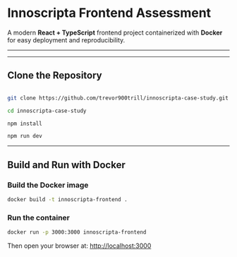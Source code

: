 # Innoscripta Frontend Assessment

A modern **React + TypeScript** frontend project containerized with **Docker** for easy deployment and reproducibility.

---

<!--
## Quick Preview

You can see a quick preview here:
[https://innoscripta-case-study.vercel.app/](https://innoscripta-case-study.vercel.app/) -->

---

## Clone the Repository

```bash

git clone https://github.com/trevor900trill/innoscripta-case-study.git

cd innoscripta-case-study

npm install

npm run dev

```

---

## Build and Run with Docker

### Build the Docker image

```bash
docker build -t innoscripta-frontend .
```

### Run the container

```bash
docker run -p 3000:3000 innoscripta-frontend
```

Then open your browser at:
[http://localhost:3000](http://localhost:3000)
